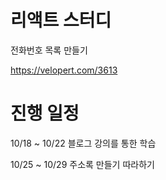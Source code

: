 # 리액트 스터디

전화번호 목록 만들기

https://velopert.com/3613 

# 진행 일정
 10/18 ~ 10/22 블로그 강의를 통한 학습
 
 10/25 ~ 10/29 주소록 만들기 따라하기
